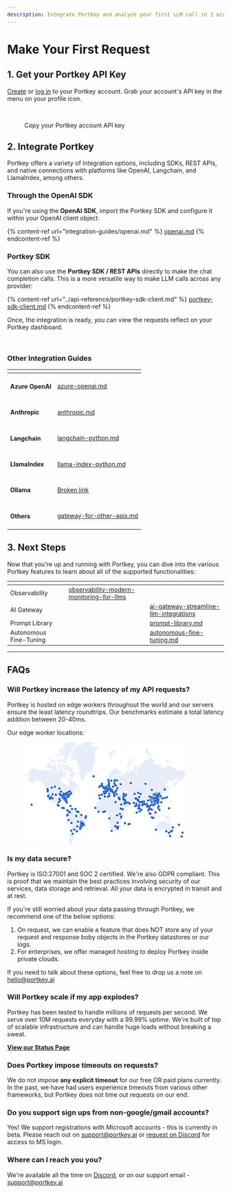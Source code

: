 ```yaml
---
description: Integrate Portkey and analyze your first LLM call in 2 minutes!
---
```


# Make Your First Request

## 1. Get your Portkey API Key

[Create](https://app.portkey.ai/signup) or [log in](https://app.portkey.ai/login) to your Portkey account. Grab your account's API key in the menu on your profile icon.

<div align="left" data-full-width="false">

<figure><img src="../.gitbook/assets/portkey_api_key.gif" alt="" width="563"><figcaption><p>Copy your Portkey account API key</p></figcaption></figure>

</div>

## 2. Integrate Portkey

Portkey offers a variety of integration options, including SDKs, REST APIs, and native connections with platforms like OpenAI, Langchain, and LlamaIndex, among others.&#x20;

### Through the OpenAI SDK

If you're using the **OpenAI SDK**, import the Portkey SDK and configure it within your OpenAI client object:

{% content-ref url="integration-guides/openai.md" %}
[openai.md](integration-guides/openai.md)
{% endcontent-ref %}

### Portkey SDK

You can also use the **Portkey SDK / REST APIs** directly to make the chat completion calls. This is a more versatile way to make LLM calls across any provider:

{% content-ref url="../api-reference/portkey-sdk-client.md" %}
[portkey-sdk-client.md](../api-reference/portkey-sdk-client.md)
{% endcontent-ref %}

Once, the integration is ready, you can view the requests reflect on your Portkey dashboard.

<figure><img src="../.gitbook/assets/analytics_logs (1).gif" alt=""><figcaption></figcaption></figure>

### Other Integration Guides

<table data-view="cards"><thead><tr><th></th><th data-hidden data-card-target data-type="content-ref"></th></tr></thead><tbody><tr><td><h4>Azure OpenAI</h4></td><td><a href="integration-guides/azure-openai.md">azure-openai.md</a></td></tr><tr><td><h4>Anthropic</h4></td><td><a href="integration-guides/anthropic.md">anthropic.md</a></td></tr><tr><td><h4>Langchain</h4></td><td><a href="integration-guides/langchain-python.md">langchain-python.md</a></td></tr><tr><td><h4>LlamaIndex</h4></td><td><a href="integration-guides/llama-index-python.md">llama-index-python.md</a></td></tr><tr><td><h4>Ollama</h4></td><td><a href="broken-reference">Broken link</a></td></tr><tr><td><h4>Others</h4></td><td><a href="../api-reference/gateway-for-other-apis.md">gateway-for-other-apis.md</a></td></tr></tbody></table>

## 3. Next Steps

Now that you're up and running with Portkey, you can dive into the various Portkey features to learn about all of the supported functionalities:

<table data-view="cards"><thead><tr><th></th><th data-hidden data-type="content-ref"></th><th data-hidden data-card-target data-type="content-ref"></th></tr></thead><tbody><tr><td>Observability</td><td><a href="../product/observability-modern-monitoring-for-llms/">observability-modern-monitoring-for-llms</a></td><td></td></tr><tr><td>AI Gateway</td><td></td><td><a href="../product/ai-gateway-streamline-llm-integrations/">ai-gateway-streamline-llm-integrations</a></td></tr><tr><td>Prompt Library</td><td></td><td><a href="../product/prompt-library.md">prompt-library.md</a></td></tr><tr><td>Autonomous Fine-Tuning</td><td></td><td><a href="../product/autonomous-fine-tuning.md">autonomous-fine-tuning.md</a></td></tr></tbody></table>

***

## FAQs

### Will Portkey increase the latency of my API requests?

Portkey is hosted on edge workers throughout the world and our servers ensure the least latency roundtrips. Our benchmarks estimate a total latency addition between 20-40ms.

Our edge worker locations:

<figure><img src="../.gitbook/assets/image (1) (1) (1) (1) (1) (1) (1) (1) (1) (1).png" alt="" width="375"><figcaption></figcaption></figure>

### Is my data secure?

Portkey is ISO:27001 and SOC 2 certified. We're also GDPR compliant. This is proof that we maintain the best practices involving security of our services, data storage and retrieval. All your data is encrypted in transit and at rest.

If you're still worried about your data passing through Portkey, we recommend one of the below options:

1. On request, we can enable a feature that does NOT store any of your request and response boby objects in the Portkey datastores or our logs.
2. For enterprises, we offer managed hosting to deploy Portkey inside private clouds.

If you need to talk about these options, feel free to drop us a note on hello@portkey.ai

### Will Portkey scale if my app explodes?

Portkey has been tested to handle millions of requests per second. We serve over 10M requests everyday with a 99.99% uptime. We're built of top of scalable infrastructure and can handle huge loads without breaking a sweat.

[**View our Status Page**](https://status.portkey.ai)

### Does Portkey impose timeouts on requests?

We do not impose **any explicit timeout** for our free OR paid plans currently. In the past, we have had users experience timeouts from various other frameworks, but Portkey does not time out requests on our end.

### Do you support sign ups from non-google/gmail accounts?

Yes! We support registrations with Microsoft accounts - this is currently in beta. Please reach out on support@portkey.ai or [request on Discord](https://discord.gg/kXYKpPGasJ) for access to MS login.

### Where can I reach you you?

We're available all the time on [Discord](https://discord.gg/DD7vgKK299), or on our support email - support@portkey.ai
